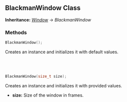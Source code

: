 ## BlackmanWindow Class
**Inheritance:** *[Window](/docs/HephAudio/Windows/Window.md)* -> *BlackmanWindow*

### Methods
```c++
BlackmanWindow();
```
Creates an instance and initializes it with default values.
<br><br><br><br>
```c++
BlackmanWindow(size_t size);
```
Creates an instance and initializes it with provided values.
- **size:** Size of the window in frames.
